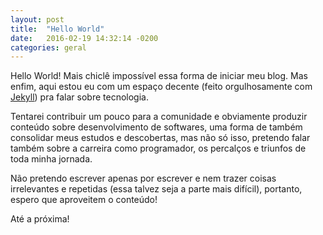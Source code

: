 ```yaml
---
layout: post
title:  "Hello World"
date:   2016-02-19 14:32:14 -0200
categories: geral
---
```

Hello World! Mais chiclê impossível essa forma de iniciar meu blog. Mas enfim, aqui estou eu com um espaço decente (feito orgulhosamente com [Jekyll](http://www.jekyllrb.com)) pra falar sobre tecnologia.

Tentarei contribuir um pouco para a comunidade e obviamente produzir conteúdo sobre desenvolvimento de softwares, uma forma de também consolidar meus estudos e descobertas, mas não só isso, pretendo falar também sobre a carreira como programador, os percalços e triunfos de toda minha jornada.

Não pretendo escrever apenas por escrever e nem trazer coisas irrelevantes e repetidas (essa talvez seja a parte mais difícil), portanto, espero que aproveitem o conteúdo!

Até a próxima!
